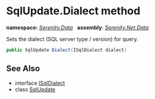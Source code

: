 # SqlUpdate.Dialect method
**namespace:** *[Serenity.Data](../../README.md#serenity.data-namespace)*   **assembly**: *[Serenity.Net.Data](../../README.md)*

Sets the dialect (SQL server type / version) for query.

```csharp
public SqlUpdate Dialect(ISqlDialect dialect)
```

## See Also

* interface [ISqlDialect](../ISqlDialect.md)
* class [SqlUpdate](../SqlUpdate.md)